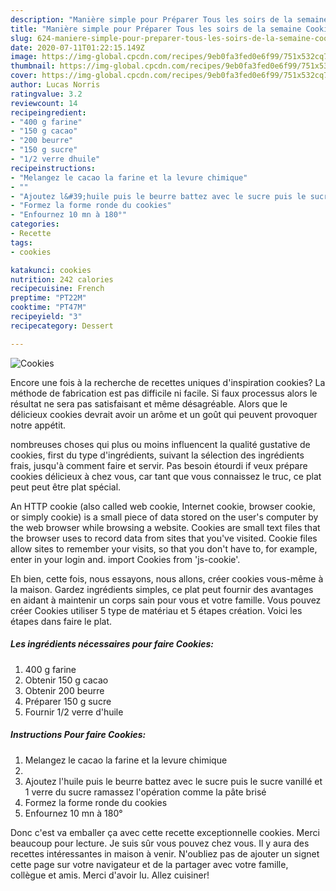 ```yaml
---
description: "Manière simple pour Préparer Tous les soirs de la semaine Cookies"
title: "Manière simple pour Préparer Tous les soirs de la semaine Cookies"
slug: 624-maniere-simple-pour-preparer-tous-les-soirs-de-la-semaine-cookies
date: 2020-07-11T01:22:15.149Z
image: https://img-global.cpcdn.com/recipes/9eb0fa3fed0e6f99/751x532cq70/cookies-photo-principale-de-la-recette.jpg
thumbnail: https://img-global.cpcdn.com/recipes/9eb0fa3fed0e6f99/751x532cq70/cookies-photo-principale-de-la-recette.jpg
cover: https://img-global.cpcdn.com/recipes/9eb0fa3fed0e6f99/751x532cq70/cookies-photo-principale-de-la-recette.jpg
author: Lucas Norris
ratingvalue: 3.2
reviewcount: 14
recipeingredient:
- "400 g farine"
- "150 g cacao"
- "200 beurre"
- "150 g sucre"
- "1/2 verre dhuile"
recipeinstructions:
- "Melangez le cacao la farine et la levure chimique"
- ""
- "Ajoutez l&#39;huile puis le beurre battez avec le sucre puis le sucre vanillé et 1 verre du sucre ramassez l&#39;opération comme la pâte brisé"
- "Formez la forme ronde du cookies"
- "Enfournez 10 mn à 180°"
categories:
- Recette
tags:
- cookies

katakunci: cookies 
nutrition: 242 calories
recipecuisine: French
preptime: "PT22M"
cooktime: "PT47M"
recipeyield: "3"
recipecategory: Dessert

---
```



![Cookies](https://img-global.cpcdn.com/recipes/9eb0fa3fed0e6f99/751x532cq70/cookies-photo-principale-de-la-recette.jpg)

Encore une fois à la recherche de recettes uniques d'inspiration cookies? La méthode de fabrication est pas difficile ni facile. Si faux processus alors le résultat ne sera pas satisfaisant et même désagréable. Alors que le délicieux cookies devrait avoir un arôme et un goût qui peuvent provoquer notre appétit.

nombreuses choses qui plus ou moins influencent la qualité gustative de cookies, first du type d'ingrédients, suivant la sélection des ingrédients frais, jusqu'à comment faire et servir. Pas besoin étourdi if veux prépare cookies délicieux à chez vous, car tant que vous connaissez le truc, ce plat peut peut être plat spécial.

An HTTP cookie (also called web cookie, Internet cookie, browser cookie, or simply cookie) is a small piece of data stored on the user&#39;s computer by the web browser while browsing a website. Cookies are small text files that the browser uses to record data from sites that you&#39;ve visited. Cookie files allow sites to remember your visits, so that you don&#39;t have to, for example, enter in your login and. import Cookies from &#39;js-cookie&#39;.


Eh bien, cette fois, nous essayons, nous allons, créer cookies vous-même à la maison. Gardez ingrédients simples, ce plat peut fournir des avantages en aidant à maintenir un corps sain pour vous et votre famille. Vous pouvez créer Cookies utiliser 5 type de matériau et 5 étapes création. Voici les étapes dans faire le plat.

<!--inarticleads1-->

##### Les ingrédients nécessaires pour faire Cookies:

1.  400 g farine
1. Obtenir 150 g cacao
1. Obtenir 200 beurre
1. Préparer 150 g sucre
1. Fournir 1/2 verre d&#39;huile




<!--inarticleads2-->

##### Instructions Pour faire Cookies:

1. Melangez le cacao la farine et la levure chimique
1. 
1. Ajoutez l&#39;huile puis le beurre battez avec le sucre puis le sucre vanillé et 1 verre du sucre ramassez l&#39;opération comme la pâte brisé
1. Formez la forme ronde du cookies
1. Enfournez 10 mn à 180°





Donc c'est va emballer ça avec cette recette exceptionnelle cookies. Merci beaucoup pour lecture. Je suis sûr vous pouvez chez vous. Il y aura des recettes  intéressantes in maison à venir. N'oubliez pas de ajouter un signet cette page sur votre navigateur et de la partager avec votre famille, collègue et amis. Merci d'avoir lu. Allez cuisiner!
